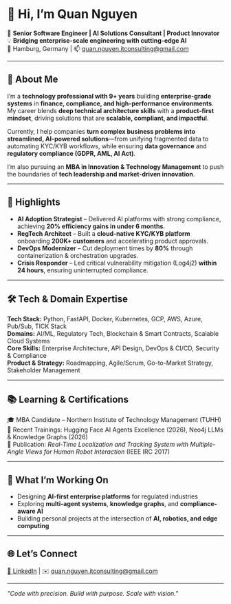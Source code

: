 # 👋 Hi, I’m Quan Nguyen  

🚀 **Senior Software Engineer | AI Solutions Consultant | Product Innovator**  
💡 **Bridging enterprise-scale engineering with cutting-edge AI**  
📍 Hamburg, Germany | 📫 quan.nguyen.itconsulting@gmail.com  

---

## 🌟 About Me

I’m a **technology professional with 9+ years** building **enterprise-grade systems** in **finance, compliance, and high-performance environments**.  
My career blends **deep technical architecture skills** with a **product-first mindset**, driving solutions that are **scalable, compliant, and impactful**.  

Currently, I help companies **turn complex business problems into streamlined, AI-powered solutions**—from unifying fragmented data to automating KYC/KYB workflows, while ensuring **data governance** and **regulatory compliance (GDPR, AML, AI Act)**.  

I’m also pursuing an **MBA in Innovation & Technology Management** to push the boundaries of **tech leadership and market-driven innovation**.  

---

## 💼 Highlights

- **AI Adoption Strategist** – Delivered AI platforms with strong compliance, achieving **20% efficiency gains in under 6 months**.  
- **RegTech Architect** – Built a **cloud-native KYC/KYB platform** onboarding **200K+ customers** and accelerating product approvals.  
- **DevOps Modernizer** – Cut deployment times by **80%** through containerization & orchestration upgrades.  
- **Crisis Responder** – Led critical vulnerability mitigation (Log4j2) **within 24 hours**, ensuring uninterrupted compliance.  

---

## 🛠 Tech & Domain Expertise

**Tech Stack:** Python, FastAPI, Docker, Kubernetes, GCP, AWS, Azure, Pub/Sub, TICK Stack  
**Domains:** AI/ML, Regulatory Tech, Blockchain & Smart Contracts, Scalable Cloud Systems  
**Core Skills:** Enterprise Architecture, API Design, DevOps & CI/CD, Security & Compliance  
**Product & Strategy:** Roadmapping, Agile/Scrum, Go-to-Market Strategy, Stakeholder Management  

---

## 📚 Learning & Certifications

🎓 MBA Candidate – Northern Institute of Technology Management (TUHH)  
🎯 Recent Trainings: Hugging Face AI Agents Excellence (2026), Neo4j LLMs & Knowledge Graphs (2026)  
📝 Publication: *Real-Time Localization and Tracking System with Multiple-Angle Views for Human Robot Interaction* (IEEE IRC 2017)  

---

## 🚀 What I’m Working On

- Designing **AI-first enterprise platforms** for regulated industries  
- Exploring **multi-agent systems**, **knowledge graphs**, and **compliance-aware AI**  
- Building personal projects at the intersection of **AI, robotics, and edge computing**  

---

## 🌐 Let’s Connect

[💼 LinkedIn](https://linkedin.com/in/quanhongnguyen) | ✉️ quan.nguyen.itconsulting@gmail.com

---
*"Code with precision. Build with purpose. Scale with vision."*
